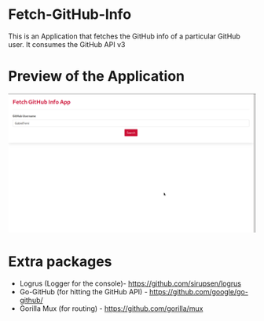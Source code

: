 # Fetch-GitHub-Info
This is an Application that fetches the GitHub info of a particular GitHub user. It consumes the GitHub API v3

# Preview of the Application
![App instance image](assets/img/fetch_github.png)

# Extra packages
- Logrus (Logger for the console)- https://github.com/sirupsen/logrus
- Go-GitHub (for hitting the GitHub API) - https://github.com/google/go-github/
- Gorilla Mux (for routing) - https://github.com/gorilla/mux